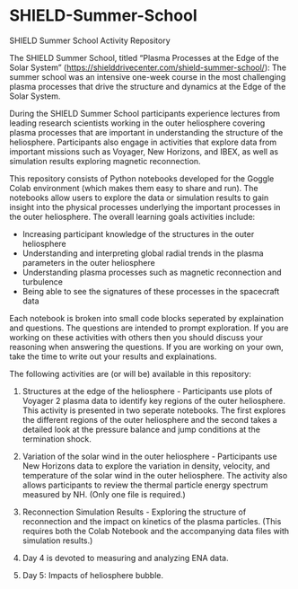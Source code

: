 # SHIELD-Summer-School
SHIELD Summer School Activity Repository 

The SHIELD Summer School, titled “Plasma Processes at the Edge of the Solar System” (https://shielddrivecenter.com/shield-summer-school/): The summer school was an intensive one-week course in the most challenging plasma processes that drive the structure and dynamics at the Edge of the Solar System.

During the SHIELD Summer School participants experience lectures from leading research scientists working in the outer heliosphere covering plasma processes that are important in understanding the structure of the heliosphere.  Participants also engage in activities that explore data from important missions such as  Voyager, New Horizons, and IBEX, as well as simulation results exploring magnetic reconnection. 

This repository consists of Python notebooks developed for the Goggle Colab environment (which makes them easy to share and run). The notebooks allow users to explore the data or simulation results to gain insight into the physical processes underlying the important processes in the outer heliosphere. 
The overall learning goals activities include:
  - Increasing participant knowledge of the structures in the outer heliosphere
  - Understanding and interpreting global radial trends in the plasma parameters in the outer heliosphere
  - Understanding plasma processes such as magnetic reconnection and turbulence 
  - Being able to see the signatures of these processes in the spacecraft data

Each notebook is broken into small code blocks seperated by explaination and questions.  The questions are intended to prompt exploration.  If you are working on these activities with others then you should discuss your reasoning when answering the questions. If you are working on your own, take the time to write out your results and explainations. 

The following activities are (or will be) available in this repository:
  1) Structures at the edge of the heliosphere - Participants use plots of Voyager 2 plasma data to identify key regions of the outer heliosphere. This activity is presented in two seperate notebooks. The first explores the different regions of the outer heliosphere and the second takes a detailed look at the pressure balance and jump conditions at the termination shock.

  2) Variation of the solar wind in the outer heliosphere - Participants use New Horizons data to explore the variation in density, velocity, and temperature of the solar wind in the outer heliosphere. The activity also allows participants to review the thermal particle energy spectrum measured by NH. (Only one file is required.)

  3) Reconnection Simulation Results - Exploring the structure of reconnection and the impact on kinetics of the plasma particles. (This requires both the Colab Notebook and the accompanying data files with simulation results.) 

  4) Day 4 is devoted to measuring and analyzing ENA data.
  5) Day 5: Impacts of heliosphere bubble. 
